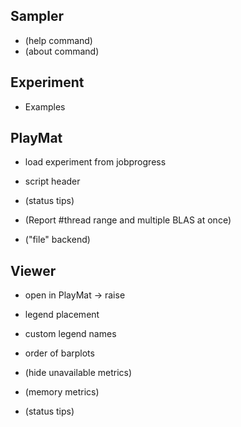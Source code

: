 Sampler
-------
* (help command)
* (about command)


Experiment
----------
* Examples


PlayMat
-------
* load experiment from jobprogress
* script header

* (status tips)
* (Report #thread range and multiple BLAS at once)
* ("file" backend)


Viewer
------
* open in PlayMat -> raise
* legend placement
* custom legend names
* order of barplots

* (hide unavailable metrics)
* (memory metrics)
* (status tips)
